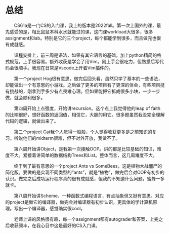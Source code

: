 # 总结
&nbsp;&nbsp;&nbsp;&nbsp;&nbsp;&nbsp;
CS61a是一门CS的入门课，我上的版本是2022fall。第一次上国外的课，最先感受的是，相比鼠鼠本科水水就能过的课，这门课workload大很多，很多assignment和lab。特别是它的三个project，每个都能学到很多，而且做完也很有成就感。

&nbsp;&nbsp;&nbsp;&nbsp;&nbsp;&nbsp;
课程安排上，前三周是语法，如果有其它语言的基础，加上python精简的格式规范，上手很容易。额外收获是学会了用Vim。刚上手会很吃力，但熟悉后写代码会很顺手。我现在日常是Vscode上开着Vim插件的。

&nbsp;&nbsp;&nbsp;&nbsp;&nbsp;&nbsp;
第一个project Hog很有意思，做完后回头看，虽然只学了基本的一些语法，却能做出一个有意思的小游戏。之后做了更多的项目有了更深的体会，有些项目挺有挑战的，刚拿到手多少有点畏难心理。但如果能把它拆成很多小块，一步一步做，就会顺利很多。

&nbsp;&nbsp;&nbsp;&nbsp;&nbsp;&nbsp;
第四周开始上点强度，开始讲recursion。这个点上我觉得他的leap of faith的比喻很好，想好函数的返回值，相信它，大胆的用它。很多题虽然我没完全理解代码的逻辑，就做出来了。

&nbsp;&nbsp;&nbsp;&nbsp;&nbsp;&nbsp;
第二个project Cat我个人觉得一般般，个人觉得收获更多是之前知识的复习。听说他们的midterm很难，但不对外开放，我做不了。

&nbsp;&nbsp;&nbsp;&nbsp;&nbsp;&nbsp;
第六周开始讲Object，是我第一次接触OOP。讲的都是比较基础的知识，难度不大。紧接着讲简单的数据结构Trees和List。整体而言，这几周难度不大。

&nbsp;&nbsp;&nbsp;&nbsp;&nbsp;&nbsp;
终于到了最有意思的一个project Ants vs SomeBees，这是植物大战僵尸的简化版。要做的是实现不同类型的“ants”，就是“植物”，做完后会对OOP有初步的认识。做完之后成功运行程序真的很有成就感，但我的不知道什么问题，蜜蜂一多就卡。

&nbsp;&nbsp;&nbsp;&nbsp;&nbsp;&nbsp;
第八周开始讲Scheme，一种函数式编程语言，有点抽象但又挺有意思。对应的project是做它的编译器，做完会对编译器有初步认识，更具体的学计算机原理。写出一个编译器，感觉确实很cool。

&nbsp;&nbsp;&nbsp;&nbsp;&nbsp;&nbsp;
老师上课的风格很有趣，每一个assignment都有autograder和答案，上完之后收获颇丰，在我心目中这是最好的CS入门课。


